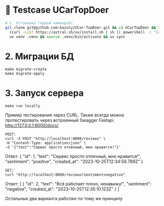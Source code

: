 # 🚀 Testcase UCarTopDoer

```bash
# 1. Установка (одной командой)
git clone git@github.com:bazuly/UCar-TopDoer.git && cd UCarTopDoer && \
  (curl -LsSf https://astral.sh/uv/install.sh | sh || powershell -c "irm https://astral.sh/uv/install.ps1 | iex") && \
  uv venv .venv && source .venv/bin/activate && uv sync
```

# 2. Миграции БД
```
make migrate-create
make migrate-apply
```

# 3. Запуск сервера
```
make run locally
```


Пример тестирования через CURL.
Также всегда можно протестировать через встроенный Swagger Fastapi. 
http://127.0.0.1:8000/docs/

```
POST:
curl -X POST "http://localhost:8000/reviews" \
-H "Content-Type: application/json" \
-d '{"text":"Сервис просто отличный, мне нравится!"}'
```

Ответ:
{
  "id": 1,
  "text": "Сервис просто отличный, мне нравится!",
  "sentiment": "positive",
  "created_at": "2023-10-25T12:34:56.789Z"
}

```
GET:
curl "http://localhost:8000/reviews?sentiment=negative"
```
Ответ:
[
  {
    "id": 2,
    "text": "Всё работает плохо, ненавижу!",
    "sentiment": "negative",
    "created_at": "2023-10-25T12:35:10.123Z"
  }
]

Остальные два варианта работаю по тому же принципу
